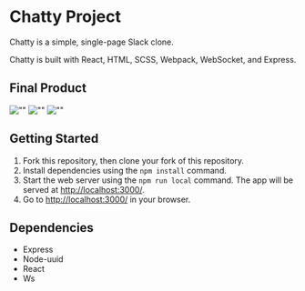 # Chatty Project

Chatty is a simple, single-page Slack clone.

Chatty is built with React, HTML, SCSS, Webpack, WebSocket, and Express.

## Final Product

![""]()
![""]()
![""]()

## Getting Started

1. Fork this repository, then clone your fork of this repository.
2. Install dependencies using the `npm install` command.
3. Start the web server using the `npm run local` command. The app will be served at <http://localhost:3000/>.
4. Go to <http://localhost:3000/> in your browser.

## Dependencies

- Express
- Node-uuid
- React
- Ws
